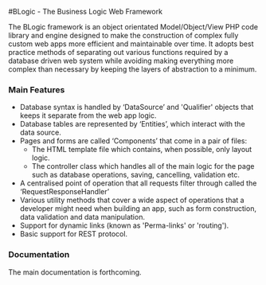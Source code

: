 #BLogic - The Business Logic Web Framework

The BLogic framework is an object orientated Model/Object/View PHP code library and engine designed to make the construction of complex fully custom web apps more efficient and maintainable over time. It adopts best practice methods of separating out various functions required by a database driven web system while avoiding making everything more complex than necessary by keeping the layers of abstraction to a minimum.


### Main Features
- Database syntax is handled by ‘DataSource’ and 'Qualifier' objects that keeps it separate from the web app logic. 
- Database tables are represented by ‘Entities’, which interact with the data source.
- Pages and forms are called ‘Components’ that come in a pair of files:
    - The HTML template file which contains, when possible, only layout logic. 
    - The controller class which handles all of the main logic for the page such as database operations, saving, cancelling, validation etc.
- A centralised point of operation that all requests filter through called the ‘RequestResponseHandler’
- Various utility methods that cover a wide aspect of operations that a developer might need when building an app, such as form construction, data validation and data manipulation.
- Support for dynamic links (known as 'Perma-links' or 'routing').
- Basic support for REST protocol.

### Documentation
The main documentation is forthcoming. 
